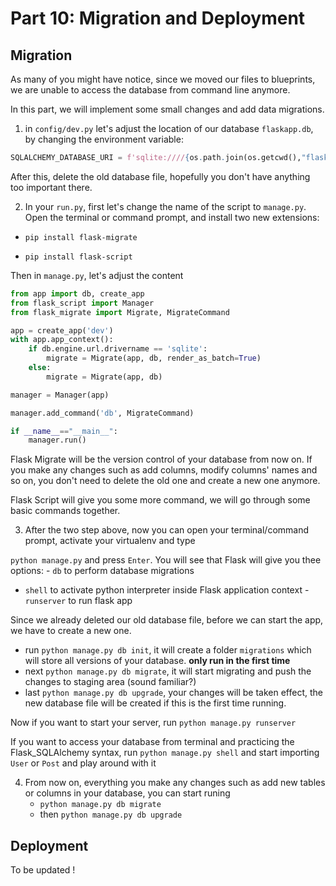 # Part 10: Migration and Deployment

## Migration

As many of you might have notice, since we moved our files to blueprints, we are unable to access the database from command line anymore.

In this part, we will implement some small changes and add data migrations.

1. in `config/dev.py` let's adjust the location of our database `flaskapp.db`, by changing the environment variable:

```python
SQLALCHEMY_DATABASE_URI = f'sqlite:////{os.path.join(os.getcwd(),"flaskapp.db")}'
```

After this, delete the old database file, hopefully you don't have anything too important there.

2. In your `run.py`, first let's change the name of the script to `manage.py`. Open the terminal or command prompt, and install two new extensions:

- `pip install flask-migrate`

- `pip install flask-script`

Then in `manage.py`, let's adjust the content

```python
from app import db, create_app
from flask_script import Manager
from flask_migrate import Migrate, MigrateCommand

app = create_app('dev')
with app.app_context():
    if db.engine.url.drivername == 'sqlite':
        migrate = Migrate(app, db, render_as_batch=True)
    else:
        migrate = Migrate(app, db)

manager = Manager(app)

manager.add_command('db', MigrateCommand)

if __name__=="__main__":
    manager.run()
```

Flask Migrate will be the version control of your database from now on. If you make any changes such as add columns, modify columns' names and so on, you don't need to delete the old one and create a new one anymore.

Flask Script will give you some more command, we will go through some basic commands together.

3. After the two step above, now you can open your terminal/command prompt, activate your virtualenv and type

`python manage.py` and press `Enter`. You will see that Flask will give you thee options: - `db` to perform database migrations

- `shell` to activate python interpreter inside Flask application context - `runserver` to run flask app

Since we already deleted our old database file, before we can start the app, we have to create a new one.

- run `python manage.py db init`, it will create a folder `migrations` which will store all versions of your database. **only run in the first time**
- next `python manage.py db migrate`, it will start migrating and push the changes to staging area (sound familiar?)
- last `python manage.py db upgrade`, your changes will be taken effect, the new database file will be created if this is the first time running.

Now if you want to start your server, run `python manage.py runserver`

If you want to access your database from terminal and practicing the Flask_SQLAlchemy syntax, run `python manage.py shell` and start importing `User` or `Post` and play around with it

4. From now on, everything you make any changes such as add new tables or columns in your database, you can start runing
   - `python manage.py db migrate`
   - then `python manage.py db upgrade`

## Deployment

To be updated !
